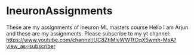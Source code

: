 # IneuronAssignments
These are my assignments of ineuron ML masters course
Hello I am Arjun and these are my assignments.
Please subscribe to my yt channel:
https://www.youtube.com/channel/UC8ZtjMlvWWTtOqX5wmh-MsA?view_as=subscriber
